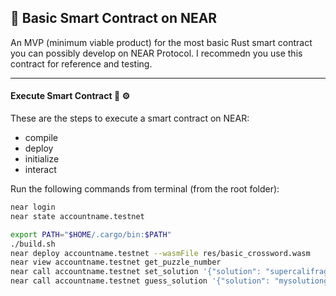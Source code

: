 ## :satellite: Basic Smart Contract on NEAR 

An MVP (minimum viable product) for the most basic Rust smart contract you can possibly develop on NEAR Protocol. I recommedn you use this contract for reference and testing.

---

#### Execute Smart Contract :wrench: :gear:
These are the steps to execute a smart contract on NEAR:
* compile
* deploy
* initialize
* interact

Run the following commands from terminal (from the root folder):
```bash
near login                                                               
near state accountname.testnet

export PATH="$HOME/.cargo/bin:$PATH"                                         
./build.sh                                                                   
near deploy accountname.testnet --wasmFile res/basic_crossword.wasm        
near view accountname.testnet get_puzzle_number
near call accountname.testnet set_solution '{"solution": "supercalifragilistichespiralidoso"}' --accountId accountname.testnet
near call accountname.testnet guess_solution '{"solution": "mysolutionguess"}' --accountId accountname.testnet
```
